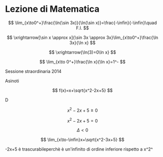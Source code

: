 # Lezione di Matematica

$$
\lim_{x\to0^+}\frac{\ln(\sin 3x)}{\ln(\sin x)}=\frac{-\infin}{-\infin}\quad F.I.
$$


$$
\xrightarrow[\sin x \approx x]{\sin 3x \approx 3x}\lim_{x\to0^+}\frac{\ln 3x}{\ln x}
$$

$$
\xrightarrow{\ln(3)=0\ln x}
$$

$$
\lim_{x\to 0^+}\frac{\ln x}{\ln x}=1^-
$$

Sessione straordinaria 2014

Asinoti

$$
f(x)=x+\sqrt{x^2-2x+5}
$$

D

$$
x^2-2x+5 \ge 0
$$

$$
x^2-2x+5=0
$$

$$
\Delta < 0
$$

$$
\lim_{x\to-\infin}x+\sqrt{x^2-3x+5}
$$

-2x+5 è trascurabileperchè è un'infinito di ordine inferiore rispetto a x^2^
<!--stackedit_data:
eyJoaXN0b3J5IjpbNTI5OTYxODc5LC0xODE5OTYzODg3LDU2Nj
I0NjAxNyw5MTE0OTA2OF19
-->